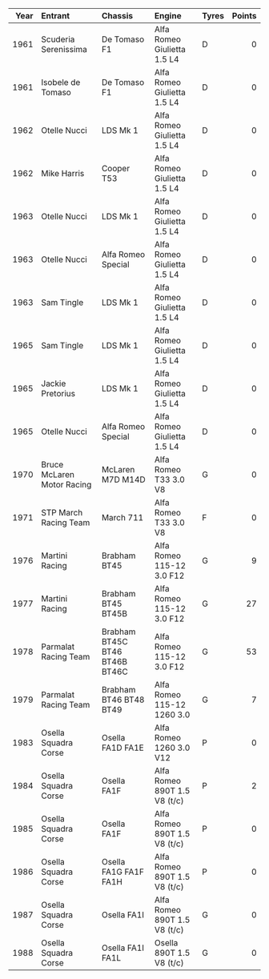 |   Year | Entrant                    | Chassis                        | Engine                       | Tyres   |   Points |
|-------:|:---------------------------|:-------------------------------|:-----------------------------|:--------|---------:|
|   1961 | Scuderia Serenissima       | De Tomaso F1                   | Alfa Romeo Giulietta 1.5 L4  | D       |        0 |
|   1961 | Isobele de Tomaso          | De Tomaso F1                   | Alfa Romeo Giulietta 1.5 L4  | D       |        0 |
|   1962 | Otelle Nucci               | LDS Mk 1                       | Alfa Romeo Giulietta 1.5 L4  | D       |        0 |
|   1962 | Mike Harris                | Cooper T53                     | Alfa Romeo Giulietta 1.5 L4  | D       |        0 |
|   1963 | Otelle Nucci               | LDS Mk 1                       | Alfa Romeo Giulietta 1.5 L4  | D       |        0 |
|   1963 | Otelle Nucci               | Alfa Romeo Special             | Alfa Romeo Giulietta 1.5 L4  | D       |        0 |
|   1963 | Sam Tingle                 | LDS Mk 1                       | Alfa Romeo Giulietta 1.5 L4  | D       |        0 |
|   1965 | Sam Tingle                 | LDS Mk 1                       | Alfa Romeo Giulietta 1.5 L4  | D       |        0 |
|   1965 | Jackie Pretorius           | LDS Mk 1                       | Alfa Romeo Giulietta 1.5 L4  | D       |        0 |
|   1965 | Otelle Nucci               | Alfa Romeo Special             | Alfa Romeo Giulietta 1.5 L4  | D       |        0 |
|   1970 | Bruce McLaren Motor Racing | McLaren M7D M14D               | Alfa Romeo T33 3.0 V8        | G       |        0 |
|   1971 | STP March Racing Team      | March 711                      | Alfa Romeo T33 3.0 V8        | F       |        0 |
|   1976 | Martini Racing             | Brabham BT45                   | Alfa Romeo 115-12 3.0 F12    | G       |        9 |
|   1977 | Martini Racing             | Brabham BT45 BT45B             | Alfa Romeo 115-12 3.0 F12    | G       |       27 |
|   1978 | Parmalat Racing Team       | Brabham BT45C BT46 BT46B BT46C | Alfa Romeo 115-12 3.0 F12    | G       |       53 |
|   1979 | Parmalat Racing Team       | Brabham BT46 BT48 BT49         | Alfa Romeo 115-12 1260 3.0   | G       |        7 |
|   1983 | Osella Squadra Corse       | Osella FA1D FA1E               | Alfa Romeo 1260 3.0 V12      | P       |        0 |
|   1984 | Osella Squadra Corse       | Osella FA1F                    | Alfa Romeo 890T 1.5 V8 (t/c) | P       |        2 |
|   1985 | Osella Squadra Corse       | Osella FA1F                    | Alfa Romeo 890T 1.5 V8 (t/c) | P       |        0 |
|   1986 | Osella Squadra Corse       | Osella FA1G FA1F FA1H          | Alfa Romeo 890T 1.5 V8 (t/c) | P       |        0 |
|   1987 | Osella Squadra Corse       | Osella FA1I                    | Alfa Romeo 890T 1.5 V8 (t/c) | G       |        0 |
|   1988 | Osella Squadra Corse       | Osella FA1I FA1L               | Osella 890T 1.5 V8 (t/c)     | G       |        0 |